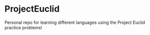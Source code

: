 # ProjectEuclid
Personal repo for learning different languages using the Project Euclid practice problems!
